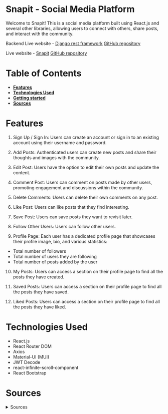 # Snapit - Social Media Platform

Welcome to Snapit! This is a social media platform built using React.js and several other libraries, allowing users to connect with others, share posts, and interact with the community.

Backend Live website - [Django rest framework](https://snapitapi-a9c9b5ffecd8.herokuapp.com/)
[GitHub repository](https://github.com/frirsta/snapitapi)

Live website - [Snapit](https://snapit-21abcde7984c.herokuapp.com/)
[GitHub repository](https://github.com/frirsta/snapit)

# Table of Contents

- [**Features**](#features)
- [**Technologies Used**](#technologies-used)
- [**Getting started**](#Getting-started)
- [**Sources**](#Sources)

# Features

1. Sign Up / Sign In: Users can create an account or sign in to an existing account using their username and password.

2. Add Posts: Authenticated users can create new posts and share their thoughts and images with the community.

3. Edit Post: Users have the option to edit their own posts and update the content.

4. Comment Post: Users can comment on posts made by other users, promoting engagement and discussions within the community.

5. Delete Comments: Users can delete their own comments on any post.

6. Like Post: Users can like posts that they find interesting.

7. Save Post: Users can save posts they want to revisit later.

8. Follow Other Users: Users can follow other users.

9. Profile Page: Each user has a dedicated profile page that showcases their profile image, bio, and various statistics:

- Total number of followers
- Total number of users they are following
- Total number of posts added by the user

10. My Posts: Users can access a section on their profile page to find all the posts they have created.

11. Saved Posts: Users can access a section on their profile page to find all the posts they have saved.

12. Liked Posts: Users can access a section on their profile page to find all the posts they have liked.

# Technologies Used

- React.js
- React Router DOM
- Axios
- Material-UI (MUI)
- JWT Decode
- react-infinite-scroll-component
- React Bootstrap

# Sources

<details><summary>Sources</summary>

https://html-css-js.com/css/generator/box-shadow/

<a href="https://www.flaticon.com/free-icons/upload" title="upload icons">Upload icons created by Ilham Fitrotul Hayat - Flaticon</a>

<a href="https://www.flaticon.com/free-icons/picture" title="picture icons">Picture icons created by Pixel perfect - Flaticon</a>

Sign up page
<a href="https://www.freepik.com/free-photo/still-life-with-modern-vases-soft-aesthetics_31587722.htm#from_view=detail_serie">Image by pikisuperstar</a> on Freepik

Sign in image
Image by <a href="https://www.freepik.com/free-photo/minimal-white-vases-arrangement_31589984.htm#&position=0&from_view=collections">Freepik</a>

icon
<a href="https://www.freepik.com/icon/action-camera_4369085#position=6&page=1&term=camera+logo&fromView=search">Icon by IconMarketPK</a>

Video av <a href="https://pixabay.com/sv/users/felixmittermeier-4397258/?utm_source=link-attribution&utm_medium=referral&utm_campaign=video&utm_content=91545">PayPal.me/FelixMittermeier</a> från <a href="https://pixabay.com/sv//?utm_source=link-attribution&utm_medium=referral&utm_campaign=video&utm_content=91545">Pixabay</a>

Images
<a href="https://www.freepik.com/free-photo/beautiful-tree-middle-field-covered-with-grass-with-tree-line-background_13005861.htm#query=nature&position=2&from_view=search&track=sph">Image by wirestock</a> on Freepik

</details>
